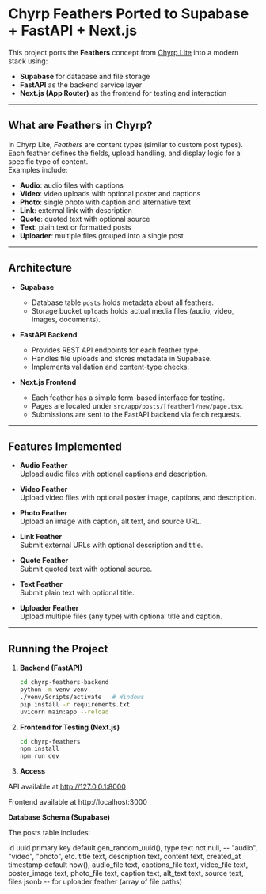 # Chyrp Feathers Ported to Supabase + FastAPI + Next.js

This project ports the **Feathers** concept from [Chyrp Lite](https://github.com/xenocrat/chyrp-lite) into a modern stack using:

- **Supabase** for database and file storage
- **FastAPI** as the backend service layer
- **Next.js (App Router)** as the frontend for testing and interaction

---

## What are Feathers in Chyrp?

In Chyrp Lite, *Feathers* are content types (similar to custom post types).  
Each feather defines the fields, upload handling, and display logic for a specific type of content.  
Examples include:
- **Audio**: audio files with captions
- **Video**: video uploads with optional poster and captions
- **Photo**: single photo with caption and alternative text
- **Link**: external link with description
- **Quote**: quoted text with optional source
- **Text**: plain text or formatted posts
- **Uploader**: multiple files grouped into a single post

---

## Architecture

- **Supabase**  
  - Database table `posts` holds metadata about all feathers.  
  - Storage bucket `uploads` holds actual media files (audio, video, images, documents).  

- **FastAPI Backend**  
  - Provides REST API endpoints for each feather type.  
  - Handles file uploads and stores metadata in Supabase.  
  - Implements validation and content-type checks.

- **Next.js Frontend**  
  - Each feather has a simple form-based interface for testing.  
  - Pages are located under `src/app/posts/[feather]/new/page.tsx`.  
  - Submissions are sent to the FastAPI backend via fetch requests.

---

## Features Implemented

- **Audio Feather**  
  Upload audio files with optional captions and description.

- **Video Feather**  
  Upload video files with optional poster image, captions, and description.

- **Photo Feather**  
  Upload an image with caption, alt text, and source URL.

- **Link Feather**  
  Submit external URLs with optional description and title.

- **Quote Feather**  
  Submit quoted text with optional source.

- **Text Feather**  
  Submit plain text with optional title.

- **Uploader Feather**  
  Upload multiple files (any type) with optional title and caption.

---

## Running the Project

1. **Backend (FastAPI)**  
   ```bash
   cd chyrp-feathers-backend
   python -m venv venv
   ./venv/Scripts/activate   # Windows
   pip install -r requirements.txt
   uvicorn main:app --reload


2. **Frontend for Testing (Next.js)**
   ```bash
   cd chyrp-feathers
   npm install
   npm run dev


3. **Access**

API available at http://127.0.0.1:8000

Frontend available at http://localhost:3000


**Database Schema (Supabase)**

The posts table includes:

id uuid primary key default gen_random_uuid(),
type text not null,          -- "audio", "video", "photo", etc.
title text,
description text,
content text,
created_at timestamp default now(),
audio_file text,
captions_file text,
video_file text,
poster_image text,
photo_file text,
caption text,
alt_text text,
source text,
files jsonb                  -- for uploader feather (array of file paths)
